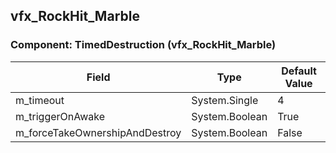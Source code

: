 ## vfx_RockHit_Marble

### Component: TimedDestruction (vfx_RockHit_Marble)

|Field|Type|Default Value|
|-----|----|-------------|
|m_timeout|System.Single|4|
|m_triggerOnAwake|System.Boolean|True|
|m_forceTakeOwnershipAndDestroy|System.Boolean|False|

